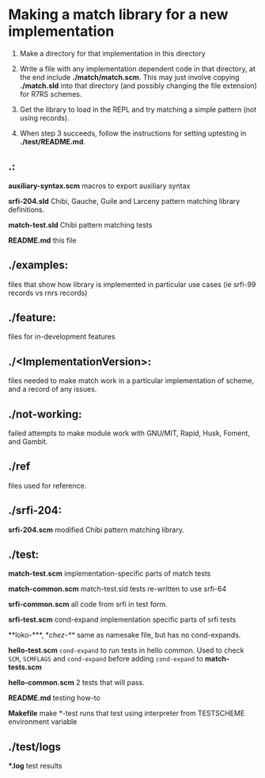 # Making a match library for a new implementation

1. Make a directory for that implementation in this directory

2. Write a file with any implementation dependent code in that directory, at the end include **./match/match.scm**. This may just involve copying **./match.sld** into that directory (and possibly changing the file extension) for R7RS schemes.

3. Get the library to load in the REPL and try matching a simple pattern (not using records).

4. When step 3 succeeds, follow the instructions for setting uptesting in **./test/README.md**.


## .:

**auxiliary-syntax.scm** macros to export auxiliary syntax

**srfi-204.sld** Chibi, Gauche, Guile and Larceny pattern matching library definitions.

**match-test.sld** Chibi pattern matching tests

**README.md** this file

## ./examples:
files that show how library is implemented in particular use cases (ie srfi-99 records vs rnrs records)

## ./feature:
files for in-development features

## ./&lt;ImplementationVersion&gt;:
files needed to make match work in a particular implementation of scheme, and a record of any issues.

## ./not-working:
failed attempts to make module work with GNU/MIT, Rapid, Husk, Foment, and Gambit.

## ./ref
files used for reference.

## ./srfi-204:

**srfi-204.scm** modified Chibi pattern matching library.


## ./test:

**match-test.scm** implementation-specific parts of match tests

**match-common.scm** match-test.sld tests re-written to use srfi-64

**srfi-common.scm** all code from srfi in test form.

**srfi-test.scm** cond-expand implementation specific parts of srfi tests

**loko-\*\**, **chez-\*\** same as namesake file, but has no cond-expands.

**hello-test.scm** <code>cond-expand</code> to run tests in hello common. Used to check <code>SCM</code>, <code>SCMFLAGS</code> and <code>cond-expand</code> before adding <code>cond-expand</code> to **match-tests.scm**

**hello-common.scm** 2 tests that will pass.

**README.md** testing how-to

**Makefile** make \*-test runs that test using interpreter from TESTSCHEME environment variable

## ./test/logs
**\*.log** test results

